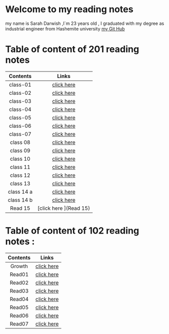 # Welcome to my reading notes 
 my name is Sarah Darwish ,I`m 23 years old , I graduated with my degree as industrial engineer from Hashemite university 
[my Git Hub](https://github.com/Sarahdarwishh)

# Table of content of 201 reading notes

|Contents | Links                        |
| :-----: | :----------------------:     | 
|class-01 | [click here](read20101.md)   |
|class-02 | [click here ](class-02.md)   |
|class-03 | [click here ](class-03.md)   |
|class-04 | [click here ](class04.md)    |
|class-05 | [click here ](class05.md)|
|class-06 | [click here ](class06.md)  |
|class-07| [click here ](class07.md)|
|class  08 | [click here ](class08.md) |
|class  09 | [click here ](class09.md) |
|class  10 | [click here ](class10.md) |
|class  11 | [click here ](class11.md) |
|class 12 | [click here ](class12.md) |
|class  13 | [click here ](class13.md) |
|class 14 a | [click here ](class14a.md) |
|class 14 b | [click here ](class14b.md) |
|Read  15 | [click here ](Read  15) |


# Table of content of 102 reading notes :

|Contents | Links                    |
| :-----: | :----------------------: |
| Growth  | [click here ](Growth.md) |
| Read01  | [click here](Read01.md)  |
| Read02  | [click here](Read02.md)  |
| Read03  | [click here ](Read03.md) |
| Read04  | [click here ](Read04.md) |
| Read05  | [click here ](Read05.md) |
| Read06 | [click here ](Read06.md) |
| Read07 | [click here ](Read07.md) |



